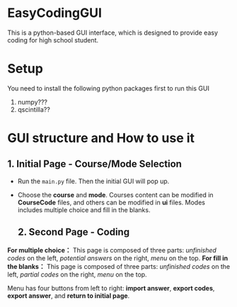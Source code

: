 # EasyCodingGUI
This is a python-based GUI interface, which is designed to provide easy coding for high school student.

# Setup
You need to install the following python packages first to run this GUI
1. numpy???
2. qscintilla??
  

# GUI structure and How to use it
  ## 1. Initial Page - Course/Mode Selection
- Run the `main.py` file. Then the initial GUI will pop up.

- Choose the **course** and **mode**. Courses content can be modified in **CourseCode** files, and others can be modified in **ui** files. Modes includes multiple choice and fill in the blanks.


  ## 2. Second Page - Coding 
**For multiple choice：**
This page is composed of three parts: *unfinished codes* on the left, *potential answers* on the right, *menu* on the top.
**For  fill in the blanks：**
This page is composed of three parts: *unfinished codes* on the left, *partial codes* on the right, *menu* on the top.


Menu has four buttons from left to right: **import answer**, **export codes**, **export answer**, and **return to initial page**.
